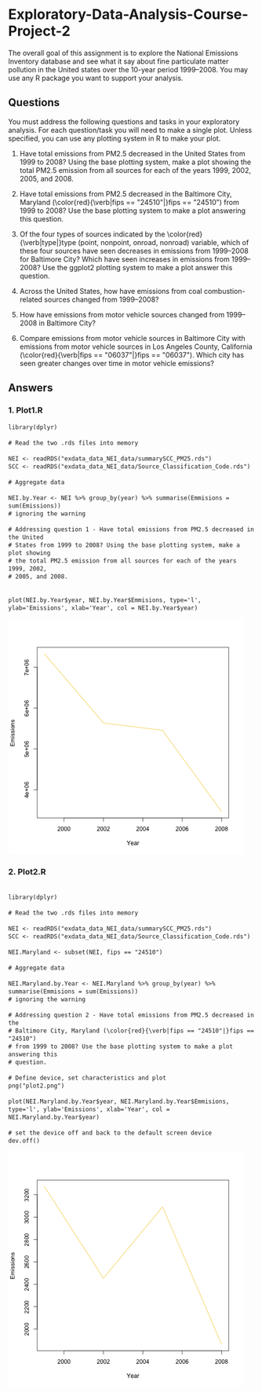 # Exploratory-Data-Analysis-Course-Project-2

The overall goal of this assignment is to explore the National Emissions Inventory database and see what it say about fine particulate matter pollution in the United states over the 10-year period 1999–2008. You may use any R package you want to support your analysis.

## Questions

You must address the following questions and tasks in your exploratory analysis. For each question/task you will need to make a single plot. Unless specified, you can use any plotting system in R to make your plot.


1. Have total emissions from PM2.5 decreased in the United States from 1999 to 2008? Using the base plotting system, make a plot showing the total PM2.5 emission from all sources for each of the years 1999, 2002, 2005, and 2008.

2. Have total emissions from PM2.5 decreased in the Baltimore City, Maryland (\color{red}{\verb|fips == "24510"|}fips == "24510") from 1999 to 2008? Use the base plotting system to make a plot answering this question.

3. Of the four types of sources indicated by the \color{red}{\verb|type|}type (point, nonpoint, onroad, nonroad) variable, which of these four sources have seen decreases in emissions from 1999–2008 for Baltimore City? Which have seen increases in emissions from 1999–2008? Use the ggplot2 plotting system to make a plot answer this question.

4. Across the United States, how have emissions from coal combustion-related sources changed from 1999–2008?

5. How have emissions from motor vehicle sources changed from 1999–2008 in Baltimore City?

6. Compare emissions from motor vehicle sources in Baltimore City with emissions from motor vehicle sources in Los Angeles County, California (\color{red}{\verb|fips == "06037"|}fips == "06037"). Which city has seen greater changes over time in motor vehicle emissions?

## Answers

### 1. Plot1.R

  ``` 
  library(dplyr)

  # Read the two .rds files into memory

  NEI <- readRDS("exdata_data_NEI_data/summarySCC_PM25.rds")
  SCC <- readRDS("exdata_data_NEI_data/Source_Classification_Code.rds")

  # Aggregate data

  NEI.by.Year <- NEI %>% group_by(year) %>% summarise(Emmisions = sum(Emissions))
  # ignoring the warning

  # Addressing question 1 - Have total emissions from PM2.5 decreased in the United 
  # States from 1999 to 2008? Using the base plotting system, make a plot showing 
  # the total PM2.5 emission from all sources for each of the years 1999, 2002, 
  # 2005, and 2008.


  plot(NEI.by.Year$year, NEI.by.Year$Emmisions, type='l', ylab='Emissions', xlab='Year', col = NEI.by.Year$year)
```

 ![Caption](plot1.png) 

### 2. Plot2.R

  ```

  library(dplyr)
  
  # Read the two .rds files into memory
  
  NEI <- readRDS("exdata_data_NEI_data/summarySCC_PM25.rds")
  SCC <- readRDS("exdata_data_NEI_data/Source_Classification_Code.rds")
  
  NEI.Maryland <- subset(NEI, fips == "24510")
  
  # Aggregate data
  
  NEI.Maryland.by.Year <- NEI.Maryland %>% group_by(year) %>% summarise(Emmisions = sum(Emissions))
  # ignoring the warning
  
  # Addressing question 2 - Have total emissions from PM2.5 decreased in the 
  # Baltimore City, Maryland (\color{red}{\verb|fips == "24510"|}fips == "24510") 
  # from 1999 to 2008? Use the base plotting system to make a plot answering this 
  # question.
  
  # Define device, set characteristics and plot
  png("plot2.png")
  
  plot(NEI.Maryland.by.Year$year, NEI.Maryland.by.Year$Emmisions, type='l', ylab='Emissions', xlab='Year', col = NEI.Maryland.by.Year$year)
  
  # set the device off and back to the default screen device
  dev.off()
  ```
   ![Caption](plot2.png) 
